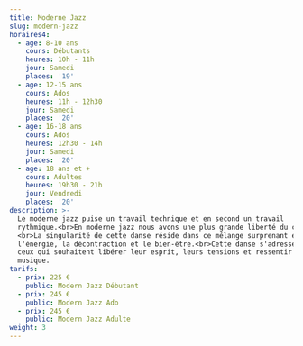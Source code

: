 ```yaml
---
title: Moderne Jazz
slug: modern-jazz
horaires4:
  - age: 8-10 ans
    cours: Débutants
    heures: 10h - 11h
    jour: Samedi
    places: '19'
  - age: 12-15 ans
    cours: Ados
    heures: 11h - 12h30
    jour: Samedi
    places: '20'
  - age: 16-18 ans
    cours: Ados
    heures: 12h30 - 14h
    jour: Samedi
    places: '20'
  - age: 18 ans et +
    cours: Adultes
    heures: 19h30 - 21h
    jour: Vendredi
    places: '20'
description: >-
  Le moderne jazz puise un travail technique et en second un travail
  rythmique.<br>En moderne jazz nous avons une plus grande liberté du corps.
  <br>La singularité de cette danse réside dans ce mélange surprenant entre
  l'énergie, la décontraction et le bien-être.<br>Cette danse s'adresse a tout
  ceux qui souhaitent libérer leur esprit, leurs tensions et ressentir la
  musique.
tarifs:
  - prix: 225 €
    public: Modern Jazz Débutant
  - prix: 245 €
    public: Modern Jazz Ado
  - prix: 245 €
    public: Modern Jazz Adulte
weight: 3
---
```


